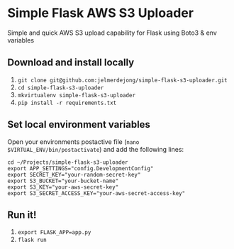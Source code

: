 # Simple Flask AWS S3 Uploader
Simple and quick AWS S3 upload capability for Flask using Boto3 &amp; env variables

## Download and install locally
1. `git clone git@github.com:jelmerdejong/simple-flask-s3-uploader.git`
2. `cd simple-flask-s3-uploader`
3. `mkvirtualenv simple-flask-s3-uploader`
4. `pip install -r requirements.txt`

## Set local environment variables
Open your environments postactive file (`nano $VIRTUAL_ENV/bin/postactivate`) and add the following lines:
```
cd ~/Projects/simple-flask-s3-uploader
export APP_SETTINGS="config.DevelopmentConfig"
export SECRET_KEY="your-random-secret-key"
export S3_BUCKET="your-bucket-name"
export S3_KEY="your-aws-secret-key"
export S3_SECRET_ACCESS_KEY="your-aws-secret-access-key"
```

## Run it!
1. `export FLASK_APP=app.py`
2. `flask run`
